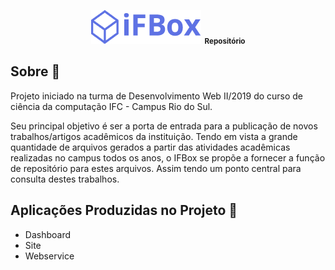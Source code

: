 <p align="center">
  <img src="./dashboard/src/assets/img/logo-ifbox.png">
  <small style="margin: 0 0 0 2px">
    <b>Repositório</b>
  </small>
</p>

## Sobre 👾
Projeto iniciado na turma de Desenvolvimento Web II/2019 do curso de ciência da computação IFC - Campus Rio do Sul. 

Seu principal objetivo é ser a porta de entrada para a publicação de novos trabalhos/artigos acadêmicos da instituição. Tendo em vista a grande quantidade de arquivos gerados a partir das atividades acadêmicas realizadas no campus todos os anos, o IFBox se propõe a fornecer a função de repositório para estes arquivos. Assim tendo um ponto central para consulta destes trabalhos.

## Aplicações Produzidas no Projeto 🔨
- Dashboard
- Site
- Webservice
